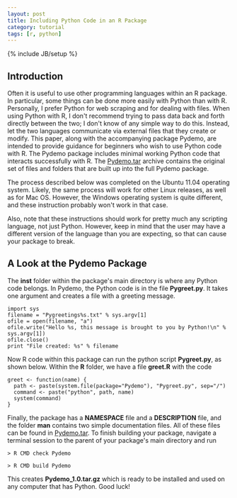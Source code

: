 ```yaml
---
layout: post
title: Including Python Code in an R Package
category: tutorial
tags: [r, python]
---
```

{% include JB/setup %}

## Introduction

Often it is useful to use other programming languages within an R package. In particular, some things can be done more easily with Python than with R. Personally, I prefer Python for web scraping and for dealing with files. When using Python with R, I don't recommend trying to pass data back and forth directly between the two; I don't know of any simple way to do this. Instead, let the two languages communicate via external files that they create or modify. This paper, along with the accompanying package Pydemo, are intended to provide guidance for beginners who wish to use Python code with R. The Pydemo package includes minimal working Python code that interacts successfully with R. The [Pydemo.tar](/static/Pydemo.tar) archive contains the original set of files and folders that are built up into the full Pydemo package.

The process described below was completed on the Ubuntu 11.04 operating system. Likely, the same process will work for other Linux releases, as well as for Mac OS. However, the Windows operating system is quite different, and these instruction probably won't work in that case.

Also, note that these instructions should work for pretty much any scripting language, not just Python. However, keep in mind that the user may have a different version of the language than you are expecting, so that can cause your package to break.


## A Look at the Pydemo Package

The **inst** folder within the package's main directory is where any Python code belongs. In Pydemo, the Python code is in the file **Pygreet.py**. It takes one argument and creates a file with a greeting message.

    import sys
    filename = "Pygreetings%s.txt" % sys.argv[1]
    ofile = open(filename, "a")
    ofile.write("Hello %s, this message is brought to you by Python!\n" % sys.argv[1])
    ofile.close()
    print "File created: %s" % filename

Now R code within this package can run the python script **Pygreet.py**, as shown below. Within the **R** folder, we have a file **greet.R** with the code

    greet <- function(name) {
      path <- paste(system.file(package="Pydemo"), "Pygreet.py", sep="/")
      command <- paste("python", path, name)
      system(command)
    }

Finally, the package has a **NAMESPACE** file and a **DESCRIPTION** file, and the folder **man** contains two simple documentation files. All of these files can be found in [Pydemo.tar](/static/Pydemo.tar). To finish building your package, navigate a terminal session to the parent of your package's main directory and run

`> R CMD check Pydemo`

`> R CMD build Pydemo`

This creates **Pydemo\_1.0.tar.gz** which is ready to be installed and used on any computer that has Python. Good luck!


